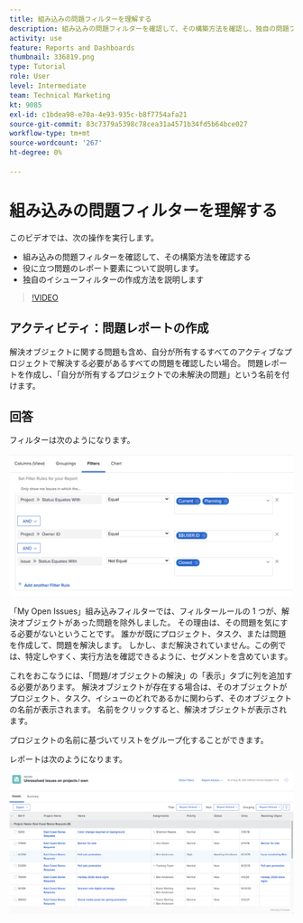 ```yaml
---
title: 組み込みの問題フィルターを理解する
description: 組み込みの問題フィルターを確認して、その構築方法を確認し、独自の問題フィルターを [!DNL  Workfront].
activity: use
feature: Reports and Dashboards
thumbnail: 336819.png
type: Tutorial
role: User
level: Intermediate
team: Technical Marketing
kt: 9085
exl-id: c1bdea98-e70a-4e93-935c-b8f7754afa21
source-git-commit: 83c7379a5398c78cea31a4571b34fd5b64bce027
workflow-type: tm+mt
source-wordcount: '267'
ht-degree: 0%

---
```


# 組み込みの問題フィルターを理解する

このビデオでは、次の操作を実行します。

* 組み込みの問題フィルターを確認して、その構築方法を確認する
* 役に立つ問題のレポート要素について説明します。
* 独自のイシューフィルターの作成方法を説明します

>[!VIDEO](https://video.tv.adobe.com/v/336819/?quality=12)

## アクティビティ：問題レポートの作成

解決オブジェクトに関する問題も含め、自分が所有するすべてのアクティブなプロジェクトで解決する必要があるすべての問題を確認したい場合。 問題レポートを作成し、「自分が所有するプロジェクトでの未解決の問題」という名前を付けます。

## 回答

フィルターは次のようになります。

![イシューフィルターを作成する画面の画像](assets/opening-built-in-issue-filters-1.png)

「My Open Issues」組み込みフィルターでは、フィルタールールの 1 つが、解決オブジェクトがあった問題を除外しました。 その理由は、その問題を気にする必要がないということです。 誰かが既にプロジェクト、タスク、または問題を作成して、問題を解決します。 しかし、まだ解決されていません。この例では、特定しやすく、実行方法を確認できるように、セグメントを含めています。

これをおこなうには、「問題/オブジェクトの解決」の「表示」タブに列を追加する必要があります。 解決オブジェクトが存在する場合は、そのオブジェクトがプロジェクト、タスク、イシューのどれであるかに関わらず、そのオブジェクトの名前が表示されます。 名前をクリックすると、解決オブジェクトが表示されます。

プロジェクトの名前に基づいてリストをグループ化することができます。

レポートは次のようになります。

![問題レポートの画像](assets/opening-built-in-issue-filters-2.png)
